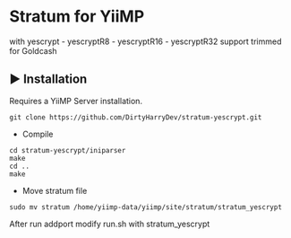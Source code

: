 # Stratum for YiiMP
with yescrypt - yescryptR8 - yescryptR16 - yescryptR32 support trimmed for Goldcash

## ▶️ Installation

Requires a YiiMP Server installation.

```
git clone https://github.com/DirtyHarryDev/stratum-yescrypt.git
```

* Compile
```
cd stratum-yescrypt/iniparser
make
cd ..
make
```

* Move stratum file
```
sudo mv stratum /home/yiimp-data/yiimp/site/stratum/stratum_yescrypt
```

After run addport modify run.sh with stratum_yescrypt
